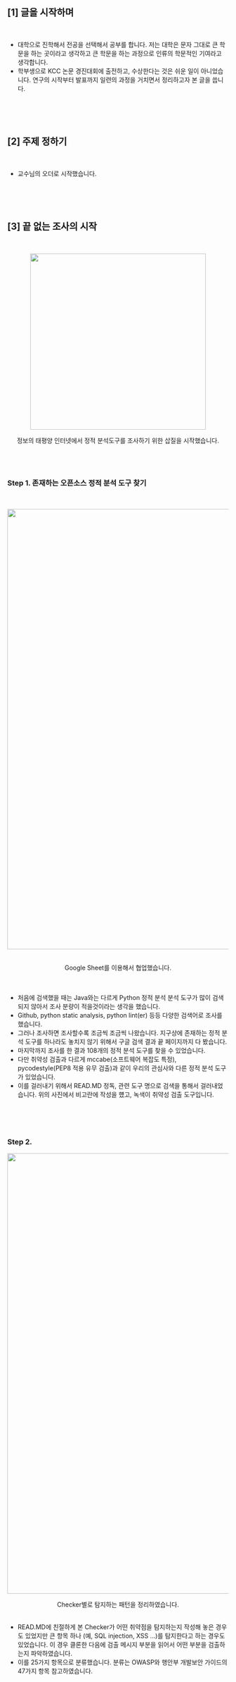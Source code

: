 <!-- 
# 🏆️ 한국컴퓨터종합학술대회(KCC) 2019 학부생 논문경진대회에서 우수상을 수상하기까지
-->

<br />
<br />
<br />

## [1] 글을 시작하며

<br />

- 대학으로 진학해서 전공을 선택해서 공부를 합니다. 저는 대학은 문자 그대로 큰 학문을 하는 곳이라고 생각하고 큰 학문을 하는 과정으로 인류의 학문적인 기여라고 생각합니다. 
- 학부생으로 KCC 논문 경진대회에 출전하고, 수상한다는 것은 쉬운 일이 아니었습니다. 연구의 시작부터 발표까지 일련의 과정을 거치면서 정리하고자 본 글을 씁니다.  

<br />
<br />
<br />

## [2] 주제 정하기

<br />

- 교수님의 오더로 시작했습니다.

<br />
<br />
<br />

## [3] 끝 없는 조사의 시작

<br />

<p style="text-align: center;">
<img src="http://t1.daumcdn.net/thumb/R1024x0/?fname=https://1.bp.blogspot.com/-V_l11Laoa70/WiXn7bYQ9EI/AAAAAAAAs0M/mVDcctQHT5c2Bq6tRyAcNp852cxGp1aiQCLcBGAs/s640/35.gif" align="center" width="400px" >
</p>
<center> 정보의 태평양 인터넷에서 정적 분석도구를 조사하기 위한 삽질을 시작했습니다. 
</center>

<br />
<br />
<br />

### Step 1. 존재하는 오픈소스 정적 분석 도구 찾기 

<br />

<p style="text-align: center;">
<img src="http://t1.daumcdn.net/thumb/R1024x0/?fname=https://github.com/KoEonYack/PracticeCoding/blob/master/Article/%ED%94%84%EB%A1%9C%EC%A0%9D%ED%8A%B8%ED%9B%84%EA%B8%B0/KCC%ED%95%99%EB%B6%80%EC%83%9D%EB%85%BC%EB%AC%B8/img/static_collections.png?raw=true" align="center" width="1000px" >
</p>
<br />
<center> Google Sheet를 이용해서 협업했습니다. </center>
<br />

<br />

- 처음에 검색했을 때는 Java와는 다르게 Python 정적 분석 분석 도구가 많이 검색되지 않아서 조사 분량이 적을것이라는 생각을 했습니다. 
- Github, python static analysis, python lint(er) 등등 다양한 검색어로 조사를 했습니다.   
- 그러나 조사하면 조사할수록 조금씩 조금씩 나왔습니다. 지구상에 존재하는 정적 분석 도구를 하나라도 놓치지 않기 위해서 구글 검색 결과 끝 페이지까지 다 봤습니다.  
- 마지막까지 조사를 한 결과 108개의 정적 분석 도구를 찾을 수 있었습니다. 
- 다만 취약성 검출과 다르게 mccabe(소프트웨어 복잡도 특정), pycodestyle(PEP8 적용 유무 검출)과 같이 우리의 관심사와 다른 정적 분석 도구가 있었습니다.
- 이를 걸러내기 위해서 READ.MD 정독, 관련 도구 명으로 검색을 통해서 걸러내었습니다. 위의 사진에서 비고란에 작성을 헀고, 녹색이 취약성 검출 도구입니다. 

<br />
<br />
<br />

### Step 2. 
<p style="text-align: center;">
<img src="http://t1.daumcdn.net/thumb/R1024x0/?fname=https://github.com/KoEonYack/PracticeCoding/blob/master/Article/%ED%94%84%EB%A1%9C%EC%A0%9D%ED%8A%B8%ED%9B%84%EA%B8%B0/KCC%ED%95%99%EB%B6%80%EC%83%9D%EB%85%BC%EB%AC%B8/img/pattern.png?raw=true" align="center" width="1000px" >
</p>
<center>Checker별로 탐지하는 패턴을 정리하였습니다.
</center>
<br />

- READ.MD에 친절하게 본 Checker가 어떤 취약점을 탐지하는지 작성해 놓은 경우도 있었지만 큰 항목 하나 (예, SQL injection, XSS ...)를 탐지한다고 하는 경우도 있었습니다. 이 경우 클론한 다음에 검출 메시지 부분을 읽어서 어떤 부분을 검출하는지 파악하였습니다. 
- 이를 25가지 항목으로 분류했습니다. 분류는 OWASP와 행안부 개발보안 가이드의 47가지 항목 참고하였습니다. 

<br />
<br />
<br />


## [4] 한 편의 논문으로 

<br />

<p style="text-align: center;">
<img src="http://t1.daumcdn.net/thumb/R1024x0/?fname=https://encrypted-tbn0.gstatic.com/images?q=tbn:ANd9GcS7_Ewbw3-75aSUWIneM78r155X64ETGkasPtSoZlVDckkuAmNn&s" align="center" width="400px" >
</p>
<center>
글을 쓴다는 것은 많은 에너지를 소비하게 됩니다.
</center>
<br />

- Step 1과 2를 진행하는데 방학 동안 2달의 시간이 지났습니다. 보통 오후 1시에 시작해서 새벽 1시까지 작업했습니다.
- KCC 논문 접수 마감이 얼마 남지 않은 상황이었습니다. 
- 시험기간이기도 했기에 파트너와 함께 카페에 가서 2시간 동안 70%의 글을 완성했습니다. 
- 책상에 오래 앉아있는다고 좋은 글이 나오지 않다는 것을 느꼈습니다. 평소에 자신이 어떤 연구를 하는지에 대한 명확한 이해와 타인에게 자신의 연구를 어떻게 전달할지 많은 생각을 할 수록 간결한 글과 명확하게 전달할 수 있다는 사실을 알게되었습니다.

<br />
<br />
<br />

## [5] 제주 IDC로  

<br />

<p style="text-align: center;">
<img src="http://t1.daumcdn.net/thumb/R1024x0/?fname=https://github.com/KoEonYack/PracticeCoding/blob/master/Article/%ED%94%84%EB%A1%9C%EC%A0%9D%ED%8A%B8%ED%9B%84%EA%B8%B0/KCC%ED%95%99%EB%B6%80%EC%83%9D%EB%85%BC%EB%AC%B8/img/flight.JPG?raw=true" align="center" width="400px" >
</p>
<br />

- 당시 H사 에서 인턴중이었기에, 현장 실습생에게 주어지는 한 달에 1일 쉴 수 있는 휴가를 이용해서 6/27 ~ 28 1박 2일동안 제주 IDC로 발표하러 갔습니다. 

<br />
<p style="text-align: center;">
<img src="http://t1.daumcdn.net/thumb/R1024x0/?fname=https://github.com/KoEonYack/PracticeCoding/blob/master/Article/%ED%94%84%EB%A1%9C%EC%A0%9D%ED%8A%B8%ED%9B%84%EA%B8%B0/KCC%ED%95%99%EB%B6%80%EC%83%9D%EB%85%BC%EB%AC%B8/img/poster2.jpg?raw=true" align="center" width="400px" >
</p>
<br />
<center> 어벙... </center>
<br />


- 28일 오전 포스터 발표시간에 발표했습니다. 다른 주제도 봤으면 좋겠었는데 많이 보지 못해서 아쉬웠습니다.
- 짧은 시간 다른 사람의 포스터를 보았습니다. 많은 이들의 노력과 열정을 볼 수 있는 시간이었습니다.
- 로비에서 했는데 진짜 더웠습니다...

<br />
<br />
<br />

## [6] 수상 발표

<br />

<p style="text-align: center;">
<img src="http://t1.daumcdn.net/thumb/R1024x0/?fname=https://github.com/KoEonYack/PracticeCoding/blob/master/Article/%ED%94%84%EB%A1%9C%EC%A0%9D%ED%8A%B8%ED%9B%84%EA%B8%B0/KCC%ED%95%99%EB%B6%80%EC%83%9D%EB%85%BC%EB%AC%B8/img/winner.jpg?raw=true" align="center" width="800px" >
</p>

<br />

- KCC 홈페이지에서는 7월 말에 발표라고 하였으나, 8월 8일날 [KCC 홈페이지](http://kiise.or.kr/conference/kcc/2019/)에서 발표하였습니다.

<br />
<br />
<br />


## [7] Contribuiton

<br />

- 해당 주제로 학교에서 캡스톤상을 수상 받지 못하였습니다. 더구나 정적 분석이라는 주제를 캡스톤 당일 지인들에게 설명하기는 더더욱 어려웠습니다. 캡스톤 발표 바로 옆 팀이 로봇 탁구 주제로 많은 사람들이 방문한 팀이였기에 더더욱이 명과 암이 부각되었습니다. 
- 타인에게 인정받으려고 시작한 연구는 아니였지만 학문적 기여로 인정받을 수 있어서 감사하게 생각합니다.  

<br />
<br />
<br />

## [8] 총총

<br />
<p style="text-align: center;">
<img src="http://t1.daumcdn.net/thumb/R1024x0/?fname=https://github.com/KoEonYack/PracticeCoding/blob/master/Article/%ED%94%84%EB%A1%9C%EC%A0%9D%ED%8A%B8%ED%9B%84%EA%B8%B0/KCC%ED%95%99%EB%B6%80%EC%83%9D%EB%85%BC%EB%AC%B8/img/riss.png?raw=true" align="center" width="800px" >
</p>
<br />

RISS에서 확인할 수 있습니다. [(여기) - Python 웹 어플리케이션의 보안취약점 탐지를 위한 오픈소스 정적 결함 검출 도구의 총체적 조사 ](http://www.riss.kr/search/detail/DetailView.do?p_mat_type=1a0202e37d52c72d&control_no=a6ad7eeb5b6e185ec85d2949c297615a)


<br />
<br />
<br />